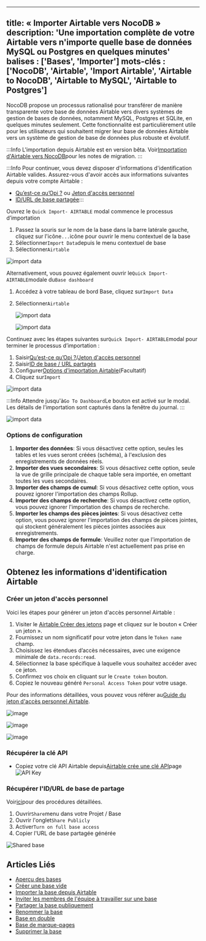 ***

title: « Importer Airtable vers NocoDB »
description: 'Une importation complète de votre Airtable vers n'importe quelle base de données MySQL ou Postgres en quelques minutes'
balises : \['Bases', 'Importer']
mots-clés : \['NocoDB', 'Airtable', 'Import Airtable', 'Airtable to NocoDB', 'Airtable to MySQL', 'Airtable to Postgres']
-------------------------------------------------------------------------------------------------------------------------

NocoDB propose un processus rationalisé pour transférer de manière transparente votre base de données Airtable vers divers systèmes de gestion de bases de données, notamment MySQL, Postgres et SQLite, en quelques minutes seulement. Cette fonctionnalité est particulièrement utile pour les utilisateurs qui souhaitent migrer leur base de données Airtable vers un système de gestion de base de données plus robuste et évolutif.

:::Info
L'importation depuis Airtable est en version bêta. Voir[Importation d'Airtable vers NocoDB](https://github.com/nocodb/nocodb/discussions/2122)pour les notes de migration.
:::

:::Info
Pour continuer, vous devez disposer d'informations d'identification Airtable valides. Assurez-vous d'avoir accès aux informations suivantes depuis votre compte Airtable :

* [Qu’est-ce qu’Opi ?](#retrieve-api-key) ou [Jeton d'accès personnel](#create-personal-access-token)
* [ID/URL de base partagée](#retrieve-share-base-id—url):::

Ouvrez le `Quick Import- AIRTABLE` modal commence le processus d’importation

1. Passez la souris sur le nom de la base dans la barre latérale gauche, cliquez sur l'icône`...`icône pour ouvrir le menu contextuel de la base
2. Sélectionner`Import Data`depuis le menu contextuel de base
3. Sélectionner`Airtable`

![import data](/img/v2/base/base-import-airtable-1.png)

Alternativement, vous pouvez également ouvrir le`Quick Import- AIRTABLE`modale du`Base dashboard`

1. Accédez à votre tableau de bord Base, cliquez sur`Import Data`
2. Sélectionner`Airtable`

   ![import data](/img/v2/base/base-import-from-dashboard-1.png)

   ![import data](/img/v2/base/base-import-from-dashboard-2.png)

Continuez avec les étapes suivantes sur`Quick Import- AIRTABLE`modal pour terminer le processus d’importation :

1. Saisir[Qu’est-ce qu’Opi ?](#retrieve-api-key)/[Jeton d'accès personnel](#create-personal-access-token)
2. Saisir[ID de base / URL partagés](#retrieve-share-base-id--url)
3. Configurer[Options d'importation Airtable](#configuration-options)(Facultatif)
4. Cliquez sur`Import`

![import data](/img/v2/base/base-import-airtable-2.png)

:::Info
Attendre jusqu'à`Go To Dashboard`Le bouton est activé sur le modal. Les détails de l'importation sont capturés dans la fenêtre du journal.
:::

![import data](/img/v2/base/base-import-airtable-3.png)

### Options de configuration

1. **Importer des données**: Si vous désactivez cette option, seules les tables et les vues seront créées (schéma), à l'exclusion des enregistrements de données réels.
2. **Importer des vues secondaires**: Si vous désactivez cette option, seule la vue de grille principale de chaque table sera importée, en omettant toutes les vues secondaires.
3. **Importer des champs de cumul**: Si vous désactivez cette option, vous pouvez ignorer l'importation des champs Rollup.
4. **Importer des champs de recherche**: Si vous désactivez cette option, vous pouvez ignorer l'importation des champs de recherche.
5. **Importer les champs des pièces jointes**: Si vous désactivez cette option, vous pouvez ignorer l'importation des champs de pièces jointes, qui stockent généralement les pièces jointes associées aux enregistrements.
6. **Importer des champs de formule**: Veuillez noter que l'importation de champs de formule depuis Airtable n'est actuellement pas prise en charge.

## Obtenez les informations d'identification Airtable

### Créer un jeton d'accès personnel

Voici les étapes pour générer un jeton d'accès personnel Airtable :

1. Visiter le [Airtable Créer des jetons](https://airtable.com/create/tokens) page et cliquez sur le bouton « Créer un jeton ».
2. Fournissez un nom significatif pour votre jeton dans le `Token name` champ.
3. Choisissez les étendues d’accès nécessaires, avec une exigence minimale de `data.records:read`.
4. Sélectionnez la base spécifique à laquelle vous souhaitez accéder avec ce jeton.
5. Confirmez vos choix en cliquant sur le `Create token` bouton.
6. Copiez le nouveau généré `Personal Access Token` pour votre usage.

Pour des informations détaillées, vous pouvez vous référer au[Guide du jeton d'accès personnel Airtable](https://airtable.com/developers/web/guides/personal-access-tokens).

![image](/img/v2/base/pat-1.png)

![image](/img/v2/base/pat-2.png)

![image](/img/v2/base/pat-3.png)

### Récupérer la clé API

* Copiez votre clé API Airtable depuis[Airtable crée une clé API](https://airtable.com/create/apikey)page![API Key](/img/v2/base/airtable-api-key.png)

### Récupérer l'ID/URL de base de partage

Voir[ici](https://support.airtable.com/hc/en-us/articles/205752117-Creating-a-base-share-link-or-a-view-share-link#basesharelink)pour des procédures détaillées.

1. Ouvrir`Share`menu dans votre Projet / Base
2. Ouvrir l'onglet`Share Publicly`
3. Activer`Turn on full base access`
4. Copier l'URL de base partagée générée

![Shared base](/img/v2/base/airtable-share-base.png)

## Articles Liés

* [Aperçu des bases](/bases/base-overview)
* [Créer une base vide](/bases/create-base)
* [Importer la base depuis Airtable](/bases/import-base-from-airtable)
* [Inviter les membres de l'équipe à travailler sur une base](/bases/base-collaboration)
* [Partager la base publiquement](/bases/share-base)
* [Renommer la base](/bases/actions-on-base#rename-base)
* [Base en double](/bases/actions-on-base#duplicate-base)
* [Base de marque-pages](/bases/actions-on-base#star-base)
* [Supprimer la base](/bases/actions-on-base#delete-base)
